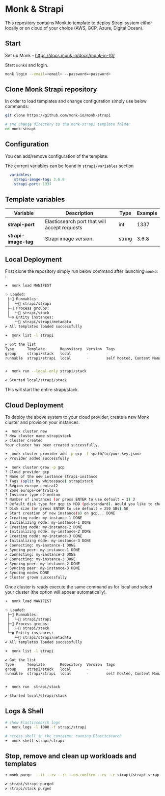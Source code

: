 # Monk & Strapi

This repository contains Monk.io template to deploy Strapi system either locally or on cloud of your choice (AWS, GCP, Azure, Digital Ocean).

## Start

Set up Monk - https://docs.monk.io/docs/monk-in-10/

Start `monkd` and login.

```bash
monk login --email=<email> --password=<password>
```

## Clone Monk Strapi repository

In order to load templates and change configuration simply use below commands: 
```bash
git clone https://github.com/monk-io/monk-strapi

# and change directory to the monk-strapi template folder
cd monk-strapi

```

## Configuration

You can add/remove configuration of the template.

The current variables can be found in `strapi/variables` section

```yaml
  variables:
    strapi-image-tag: 3.6.8
    strapi-port: 1337
```

##  Template variables

| Variable | Description | Type | Example |
|----------|-------------|------|---------|
| **strapi-port** | Elasticsearch port that will accept requests | int | 1337
| **strapi-image-tag** | Strapi image version. | string | 3.6.8 |



## Local Deployment

First clone the repository simply run below command after launching `monkd`:
:

```bash
➜  monk load MANIFEST

✨ Loaded:
 ├─🔩 Runnables:
 │  └─🧩 strapi/strapi
 ├─🔗 Process groups:
 │  └─🧩 strapi/stack
 └─⚙️ Entity instances:
    └─🧩 strapi/strapi/metadata
✔ All templates loaded successfully

➜  monk list -l strapi

✔ Got the list
Type      Template       Repository  Version  Tags
group     strapi/stack   local       -        -
runnable  strapi/strapi  local       -        self hosted, Content Management System


➜  monk run --local-only strapi/stack

✔ Started local/strapi/stack

```

This will start the entire strapi/stack.


## Cloud Deployment

To deploy the above system to your cloud provider, create a new Monk cluster and provision your instances.

```bash
➜  monk cluster new
? New cluster name strapistack
✔ Cluster created
Your cluster has been created successfully.

➜  monk cluster provider add -p gcp -f <path/to/your-key.json>
✔ Provider added successfully

➜  monk cluster grow -p gcp
? Cloud provider gcp
? Name of the new instance strapi-instance
? Tags (split by whitespace) strapistack
? Region europe-central2
? Zone europe-central2-a
? Instance type e2-medium
? Number of instances (or press ENTER to use default = 1) 3
? Default disk type for gcp is HDD (pd-standard). Would you like to change it? No
? Disk size (or press ENTER to use default = 250 GBs) 50
✔ Start creation of new instance(s) on gcp... DONE
✔ Creating node: my-instance-1 DONE
✔ Initializing node: my-instance-1 DONE
✔ Creating node: my-instance-2 DONE
✔ Initializing node: my-instance-2 DONE
✔ Creating node: my-instance-3 DONE
✔ Initializing node: my-instance-3 DONE
✔ Connecting: my-instance-1 DONE
✔ Syncing peer: my-instance-1 DONE
✔ Connecting: my-instance-2 DONE
✔ Connecting: my-instance-3 DONE
✔ Syncing peer: my-instance-2 DONE
✔ Syncing peer: my-instance-3 DONE
✔ Syncing nodes DONE
✔ Cluster grown successfully
```

Once cluster is ready execute the same command as for local and select your cluster (the option will appear automatically).
```bash
➜  monk load MANIFEST

✨ Loaded:
 ├─🔩 Runnables:
 │  └─🧩 strapi/strapi
 ├─🔗 Process groups:
 │  └─🧩 strapi/stack
 └─⚙️ Entity instances:
    └─🧩 strapi/strapi/metadata
✔ All templates loaded successfully

➜  monk list -l strapi

✔ Got the list
Type      Template       Repository  Version  Tags
group     strapi/stack   local       -        -
runnable  strapi/strapi  local       -        self hosted, Content Management System


➜  monk run  strapi/stack

✔ Started local/strapi/stack


```

## Logs & Shell

```bash
# show Elasticsearch logs
➜  monk logs -l 1000 -f strapi/strapi

# access shell in the container running Elasticsearch
➜  monk shell strapi/strapi
```

## Stop, remove and clean up workloads and templates

```bash
➜ monk purge  --ii --rv --rs --no-confirm --rv --r strapi/strapi strapi/stack 

✔ strapi/strapi purged
✔ strapi/stack purged
```